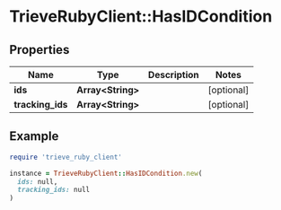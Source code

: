 # TrieveRubyClient::HasIDCondition

## Properties

| Name | Type | Description | Notes |
| ---- | ---- | ----------- | ----- |
| **ids** | **Array&lt;String&gt;** |  | [optional] |
| **tracking_ids** | **Array&lt;String&gt;** |  | [optional] |

## Example

```ruby
require 'trieve_ruby_client'

instance = TrieveRubyClient::HasIDCondition.new(
  ids: null,
  tracking_ids: null
)
```

